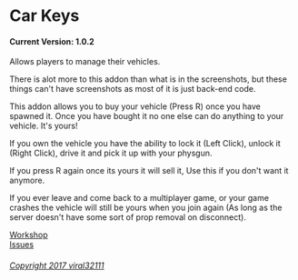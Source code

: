Car Keys
==========
#### Current Version: 1.0.2

Allows players to manage their vehicles.

There is alot more to this addon than what is in the screenshots, but these things can't have screenshots as most of it is just back-end code.

This addon allows you to buy your vehicle (Press R) once you have spawned it. Once you have bought it no one else can do anything to your vehicle. It's yours!

If you own the vehicle you have the ability to lock it (Left Click), unlock it (Right Click), drive it and pick it up with your physgun.

If you press R again once its yours it will sell it, Use this if you don't want it anymore.

If you ever leave and come back to a multiplayer game, or your game crashes the vehicle will still be yours when you join again (As long as the server doesn't have some sort of prop removal on disconnect).

[Workshop](https://steamcommunity.com/sharedfiles/filedetails/?id=864523561)  
[Issues](https://github.com/viral32111/car-keys/issues)  

###### [Copyright 2017 viral32111](https://github.com/viral32111/car-keys/blob/master/LICENCE)
